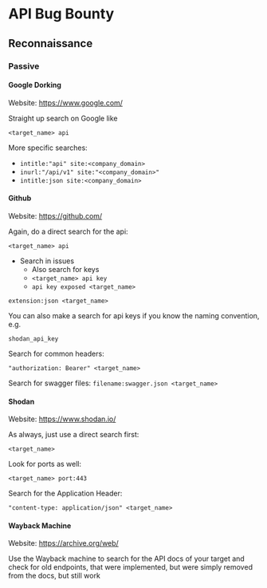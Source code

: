# API Bug Bounty

## Reconnaissance

### Passive

#### Google Dorking

Website: https://www.google.com/

Straight up search on Google like

`<target_name> api`

More specific searches:
- `intitle:"api" site:<company_domain>`
- `inurl:"/api/v1" site:"<company_domain>"`
- `intitle:json site:<company_domain>`

#### Github

Website: https://github.com/

Again, do a direct search for the api:

`<target_name> api`

- Search in issues
    - Also search for keys
    - `<target_name> api key`
    - `api key exposed <target_name>`

`extension:json <target_name>`

You can also make a search for api keys if you know the naming convention, e.g.

`shodan_api_key`

Search for common headers:

`"authorization: Bearer" <target_name>`

Search for swagger files:
`filename:swagger.json <target_name>`

#### Shodan

Website: https://www.shodan.io/

As always, just use a direct search first:

`<target_name>`

Look for ports as well:

`<target_name> port:443`

Search for the Application Header:

`"content-type: application/json" <target_name>`

#### Wayback Machine

Website: https://archive.org/web/

Use the Wayback machine to search for the API docs of your target and check for old endpoints, that were implemented, but were simply removed from the docs, but still work